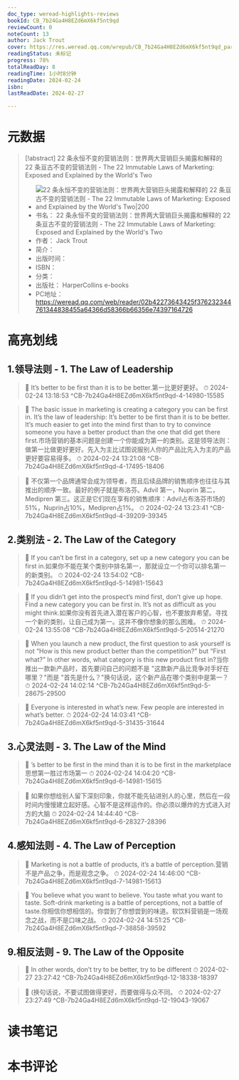 ```yaml
---
doc_type: weread-highlights-reviews
bookId: CB_7b24Ga4H8EZd6mX6kf5nt9qd
reviewCount: 0
noteCount: 13
author: Jack Trout
cover: https://res.weread.qq.com/wrepub/CB_7b24Ga4H8EZd6mX6kf5nt9qd_parsecover
readingStatus: 未标记
progress: 78%
totalReadDay: 8
readingTime: 1小时8分钟
readingDate: 2024-02-24
isbn: 
lastReadDate: 2024-02-27

---
```

# 元数据
> [!abstract] 22 条永恒不变的营销法则：世界两大营销巨头揭露和解释的 22 条亘古不变的营销法则 - The 22 Immutable Laws of Marketing: Exposed and Explained by the World's Two
> - ![ 22 条永恒不变的营销法则：世界两大营销巨头揭露和解释的 22 条亘古不变的营销法则 - The 22 Immutable Laws of Marketing: Exposed and Explained by the World's Two|200](https://res.weread.qq.com/wrepub/CB_7b24Ga4H8EZd6mX6kf5nt9qd_parsecover)
> - 书名： 22 条永恒不变的营销法则：世界两大营销巨头揭露和解释的 22 条亘古不变的营销法则 - The 22 Immutable Laws of Marketing: Exposed and Explained by the World's Two
> - 作者： Jack Trout
> - 简介： 
> - 出版时间： 
> - ISBN： 
> - 分类： 
> - 出版社： HarperCollins e-books
> - PC地址：https://weread.qq.com/web/reader/02b42273643425f376232344761344838455a64366d58366b66356e74397164726

# 高亮划线

## 1.领导法则 - 1. The Law of Leadership

> 📌 It’s better to be first than it is to be better.第一比更好更好。 
> ⏱ 2024-02-24 13:18:53 ^CB-7b24Ga4H8EZd6mX6kf5nt9qd-4-14980-15585

> 📌 The basic issue in marketing is creating a category you can be first in. It’s the law of leadership: It’s better to be first than it is to be better. It’s much easier to get into the mind first than to try to convince someone you have a better product than the one that did get there first.市场营销的基本问题是创建一个你能成为第一的类别。这是领导法则：做第一比做更好更好。先入为主比试图说服别人你的产品比先入为主的产品更好要容易得多。 
> ⏱ 2024-02-24 13:21:08 ^CB-7b24Ga4H8EZd6mX6kf5nt9qd-4-17495-18406

> 📌 不仅第一个品牌通常会成为领导者，而且后续品牌的销售顺序也往往与其推出的顺序一致。最好的例子就是布洛芬。Advil 第一，Nuprin 第二，Medipren 第三。这正是它们现在享有的销售顺序：Advil占布洛芬市场的51%，Nuprin占10%，Medipren占1%。 
> ⏱ 2024-02-24 13:23:41 ^CB-7b24Ga4H8EZd6mX6kf5nt9qd-4-39209-39345

## 2.类别法 - 2. The Law of the Category

> 📌 If you can’t be first in a category, set up a new category you can be first in.如果你不能在某个类别中排名第一，那就设立一个你可以排名第一的新类别。 
> ⏱ 2024-02-24 13:54:02 ^CB-7b24Ga4H8EZd6mX6kf5nt9qd-5-14981-15643

> 📌 If you didn’t get into the prospect’s mind first, don’t give up hope. Find a new category you can be first in. It’s not as difficult as you might think.如果你没有首先进入潜在客户的心智，也不要放弃希望。寻找一个新的类别，让自己成为第一。这并不像你想象的那么困难。 
> ⏱ 2024-02-24 13:55:08 ^CB-7b24Ga4H8EZd6mX6kf5nt9qd-5-20514-21270

> 📌 When you launch a new product, the first question to ask yourself is not “How is this new product better than the competition?” but “First what?” In other words, what category is this new product first in?当你推出一款新产品时，首先要问自己的问题不是 "这款新产品比竞争对手好在哪里？"而是 "首先是什么？"换句话说，这个新产品在哪个类别中是第一？ 
> ⏱ 2024-02-24 14:02:14 ^CB-7b24Ga4H8EZd6mX6kf5nt9qd-5-28675-29500

> 📌 Everyone is interested in what’s new. Few people are interested in what’s better. 
> ⏱ 2024-02-24 14:03:41 ^CB-7b24Ga4H8EZd6mX6kf5nt9qd-5-31435-31644

## 3.心灵法则 - 3. The Law of the Mind

> 📌 ’s better to be first in the mind than it is to be first in the marketplace思想第一胜过市场第一 
> ⏱ 2024-02-24 14:04:20 ^CB-7b24Ga4H8EZd6mX6kf5nt9qd-6-14981-15615

> 📌 如果你想给别人留下深刻印象，你就不能先钻进别人的心里，然后在一段时间内慢慢建立起好感。心智不是这样运作的。你必须以爆炸的方式进入对方的大脑 
> ⏱ 2024-02-24 14:44:40 ^CB-7b24Ga4H8EZd6mX6kf5nt9qd-6-28327-28396

## 4.感知法则 - 4. The Law of Perception

> 📌 Marketing is not a battle of products, it’s a battle of perception.营销不是产品之争，而是观念之争。 
> ⏱ 2024-02-24 14:46:00 ^CB-7b24Ga4H8EZd6mX6kf5nt9qd-7-14981-15613

> 📌 You believe what you want to believe. You taste what you want to taste. Soft-drink marketing is a battle of perceptions, not a battle of taste.你相信你想相信的。你尝到了你想尝到的味道。软饮料营销是一场观念之战，而不是口味之战。 
> ⏱ 2024-02-24 14:51:25 ^CB-7b24Ga4H8EZd6mX6kf5nt9qd-7-38858-39592

## 9.相反法则 - 9. The Law of the Opposite

> 📌 In other words, don’t try to be better, try to be different 
> ⏱ 2024-02-27 23:27:42 ^CB-7b24Ga4H8EZd6mX6kf5nt9qd-12-18338-18397

> 📌 (换句话说，不要试图做得更好，而要做得与众不同。 
> ⏱ 2024-02-27 23:27:49 ^CB-7b24Ga4H8EZd6mX6kf5nt9qd-12-19043-19067

# 读书笔记

# 本书评论

